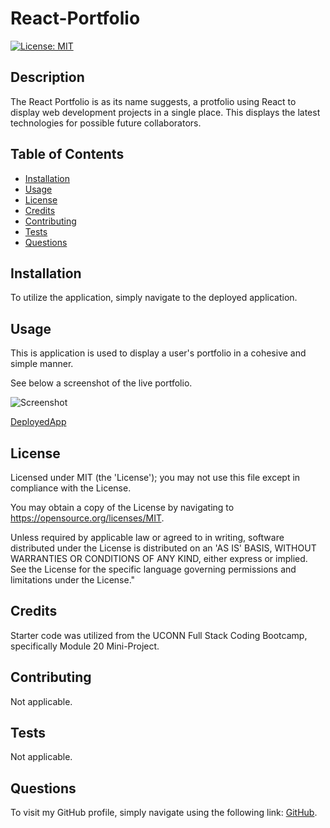# React-Portfolio

[![License: MIT](https://img.shields.io/badge/License-MIT-yellow.svg)](https://opensource.org/licenses/MIT)
 
 ## Description
 
 The React Portfolio is as its name suggests, a protfolio using React to display web development projects in a single place. This displays the latest technologies for possible future collaborators.
 
 ## Table of Contents
 
 - [Installation](#installation)
 - [Usage](#usage)
 - [License](#license)
 - [Credits](#credits)
 - [Contributing](#contributing)
 - [Tests](#tests)
 - [Questions](#questions)
 
 ## Installation
 
 To utilize the application, simply navigate to the deployed application.
 
 ## Usage
 
 This is application is used to display a user's portfolio in a cohesive and simple manner.
 
See below a screenshot of the live portfolio.

![Screenshot](/assets/portfolio.JPG)

[DeployedApp](https://main--steady-tapioca-478533.netlify.app/)
 
 ## License
 
 Licensed under MIT (the 'License'); you may not use this file except in compliance with the License. 
 
 You may obtain a copy of the License by navigating to https://opensource.org/licenses/MIT.
 
 Unless required by applicable law or agreed to in writing, software distributed under the License is distributed on an 'AS IS' BASIS, WITHOUT WARRANTIES OR CONDITIONS OF ANY KIND, either express or implied. See the License for the specific language governing permissions and limitations under the License."
 
 
 ## Credits
 
 Starter code was utilized from the UCONN Full Stack Coding Bootcamp, specifically Module 20 Mini-Project.
 
 
 ## Contributing
 
 Not applicable.
  
 
 ## Tests
 
 Not applicable.
 
 
 ## Questions

 To visit my GitHub profile, simply navigate using the following link: [GitHub](https://github.com/f-kreuk).